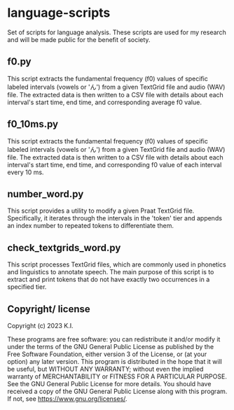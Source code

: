 # language-scripts
Set of scripts for language analysis. These scripts are used for my research and will be made public for the benefit of society.

## f0.py
This script extracts the fundamental frequency (f0) values of specific labeled intervals (vowels or 'ん') from a given TextGrid file and audio (WAV) file. The extracted data is then written to a CSV file with details about each interval's start time, end time, and corresponding average f0 value.

## f0_10ms.py
This script extracts the fundamental frequency (f0) values of specific labeled intervals (vowels or 'ん') from a given TextGrid file and audio (WAV) file. The extracted data is then written to a CSV file with details about each interval's start time, end time, and corresponding f0 value of each interval every 10 ms.

## number_word.py
This script provides a utility to modify a given Praat TextGrid file. Specifically, it iterates through the intervals in the 'token' tier and appends an index number to repeated tokens to differentiate them.

## check_textgrids_word.py
This script processes TextGrid files, which are commonly used in phonetics and linguistics to annotate speech. The main purpose of this script is to extract and print tokens that do not have exactly two occurrences in a specified tier.

## Copyright/ license
Copyright (c) 2023 K.I.

These programs are free software: you can redistribute it and/or modify it under the terms of the GNU General Public License as published by the Free Software Foundation, either version 3 of the License, or (at your option) any later version.
This program is distributed in the hope that it will be useful, but WITHOUT ANY WARRANTY; without even the implied warranty of MERCHANTABILITY or FITNESS FOR A PARTICULAR PURPOSE. See the GNU General Public License for more details.
You should have received a copy of the GNU General Public License along with this program. If not, see <https://www.gnu.org/licenses/>.
